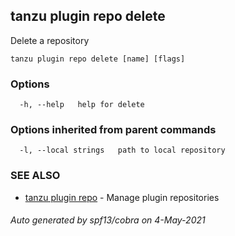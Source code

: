 ## tanzu plugin repo delete

Delete a repository

```
tanzu plugin repo delete [name] [flags]
```

### Options

```
  -h, --help   help for delete
```

### Options inherited from parent commands

```
  -l, --local strings   path to local repository
```

### SEE ALSO

* [tanzu plugin repo](tanzu_plugin_repo.md)     - Manage plugin repositories

###### Auto generated by spf13/cobra on 4-May-2021
